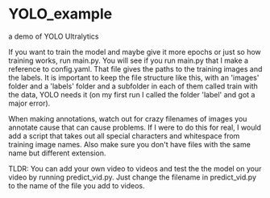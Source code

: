 # YOLO_example
a demo of YOLO Ultralytics

If you want to train the model and maybe give it more epochs or just so how training works, run main.py. You will see if you run main.py that I make a reference to config.yaml. That file gives the paths to the training images and the labels. It is important to keep the file structure like this, with an 'images' folder and a 'labels' folder and a subfolder in each of them called train with the data, YOLO needs it (on my first run I called the folder 'label' and got a major error).

When making annotations, watch out for crazy filenames of images you annotate cause that can cause problems. If I were to do this for real, I would add a script that takes out all special characters and whitespace from training image names. Also make sure you don't have files with the same name but different extension.


TLDR:
You can add your own video to videos and test the the model on your video by running predict_vid.py.
Just change the filename in predict_vid.py to the name of the file you add to videos.
